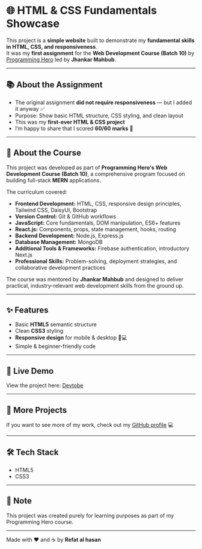 # 🌐 HTML & CSS Fundamentals Showcase

This project is a **simple website** built to demonstrate my **fundamental skills in HTML, CSS, and responsiveness**.  
It was my **first assignment** for the **Web Development Course (Batch 10)** by [Programming Hero](https://www.programming-hero.com/) led by **Jhankar Mahbub**.

---

## 📚 About the Assignment
- The original assignment **did not require responsiveness** — but I added it anyway ✅  
- Purpose: Show basic HTML structure, CSS styling, and clean layout  
- This was my **first-ever HTML & CSS project**  
- I’m happy to share that I scored **60/60 marks** 🎯

---

## 🏫 About the Course  
This project was developed as part of **Programming Hero's Web Development Course (Batch 10)**, a comprehensive program focused on building full-stack **MERN** applications.  

The curriculum covered:  
- **Frontend Development:** HTML, CSS, responsive design principles, Tailwind CSS, DaisyUI, Bootstrap  
- **Version Control:** Git & GitHub workflows  
- **JavaScript:** Core fundamentals, DOM manipulation, ES6+ features  
- **React.js:** Components, props, state management, hooks, routing  
- **Backend Development:** Node.js, Express.js  
- **Database Management:** MongoDB  
- **Additional Tools & Frameworks:** Firebase authentication, introductory Next.js  
- **Professional Skills:** Problem-solving, deployment strategies, and collaborative development practices  

The course was mentored by **Jhankar Mahbub** and designed to deliver practical, industry-relevant web development skills from the ground up.  

---

## ✨ Features
- Basic **HTML5** semantic structure
- Clean **CSS3** styling
- **Responsive design** for mobile & desktop 📱💻
- Simple & beginner-friendly code

---

## 🚀 Live Demo
View the project here: [Devtobe](https://mdrefatahkaif.github.io/dev-to-be/)

---

## 🔗 More Projects
If you want to see more of my work, check out my [GitHub profile](https://github.com/mdrefatahkaif) 💻

---

## 🛠 Tech Stack
- HTML5
- CSS3

---

## 📌 Note
This project was created purely for learning purposes as part of my Programming Hero course.

---

Made with ❤️ and ☕ by **Refat al hasan**
